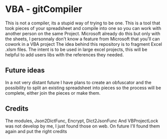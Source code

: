 # VBA - gitCompiler

This is not a compiler, its a stupid way of trying to be one. This is a tool that took pieces of your spreadsheet and compile into one so you can work with another person on the same Project. Microsoft already do this but only with the sheets, I personnaly don't know a feature from Microsoft that you'll can cowork in a VBA project
The idea behind this repository is to fragment Excel .xlsm files. The intent is to be used in large excel projects, this will be helpful to add users libs with the references they needed.

## Future ideas

In a not very distant future I have plans to create an obfuscator and the possibility to split an existing spreadsheet into pieces so the process will be complete, either join the pieces or make them.

## Credits

The modules, Json2DictFunc, Encrypt, Dict2JsonFunc And VBProjectLock was not develop by me, I just found those on web. 
On future I'll found them again and put the right credits